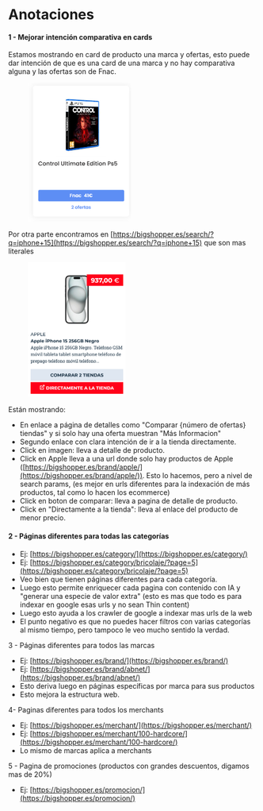 # Anotaciones

#### 1 - Mejorar intención comparativa en cards

Estamos mostrando en card de producto una marca y ofertas, esto puede dar intención de que es una card de una marca y no hay comparativa alguna y las ofertas son de Fnac.

<figure><img src="../.gitbook/assets/imagen.png" alt="" width="208"><figcaption></figcaption></figure>

Por otra parte encontramos en [https://bigshopper.es/search/?q=iphone+15](https://bigshopper.es/search/?q=iphone+15) que son mas literales&#x20;

<figure><img src="../.gitbook/assets/imagen (1).png" alt="" width="197"><figcaption></figcaption></figure>

Están mostrando:

* En enlace a página de detalles como "Comparar {número de ofertas} tiendas" y si solo hay una oferta muestran "Más Informacion"
* Segundo enlace con clara intención de ir a la tienda directamente.
* Click en imagen: lleva a detalle de producto.
* Click en Apple lleva a una url donde solo hay productos de Apple ([https://bigshopper.es/brand/apple/](https://bigshopper.es/brand/apple/)). Esto lo hacemos, pero a nivel de search params, (es mejor en urls diferentes para la indexación de más productos, tal como lo hacen los ecommerce)
* Click en boton de comparar: lleva a pagina de detalle de producto.
* Click en "Directamente a la tienda": lleva al enlace del producto de menor precio.

#### 2 - Páginas diferentes para todas las categorías

* Ej: [https://bigshopper.es/category/](https://bigshopper.es/category/)
* Ej: [https://bigshopper.es/category/bricolaje/?page=5](https://bigshopper.es/category/bricolaje/?page=5)
* Veo bien que tienen páginas diferentes para cada categoría.
* Luego esto permite enriquecer cada pagina con contenido con IA y "generar una especie de valor extra" (esto es mas que todo es para indexar en google esas urls y no sean Thin content)
* Luego esto ayuda a los crawler de google a indexar mas urls de la web
* El punto negativo es que no puedes hacer filtros con varias categorías al mismo tiempo, pero tampoco le veo mucho sentido la verdad.

3 - Páginas diferentes para todos las marcas

* Ej: [https://bigshopper.es/brand/](https://bigshopper.es/brand/)
* Ej: [https://bigshopper.es/brand/abnet/](https://bigshopper.es/brand/abnet/)
* Esto deriva luego en páginas específicas por marca para sus productos
* Esto mejora la estructura web.

4- Paginas diferentes para todos los merchants

* Ej: [https://bigshopper.es/merchant/](https://bigshopper.es/merchant/)
* Ej: [https://bigshopper.es/merchant/100-hardcore/](https://bigshopper.es/merchant/100-hardcore/)
* Lo mismo de marcas aplica a merchants

5 - Pagina de promociones (productos con grandes descuentos, digamos mas de 20%)

* Ej: [https://bigshopper.es/promocion/](https://bigshopper.es/promocion/)
